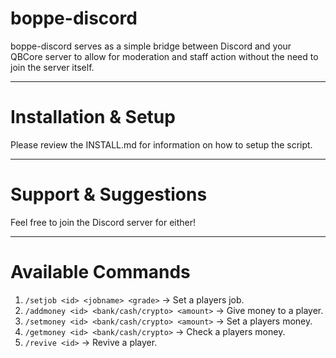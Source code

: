 # boppe-discord
boppe-discord serves as a simple bridge between Discord and your QBCore server to allow for moderation and staff action without the need to join the server itself.

---

# Installation & Setup
Please review the INSTALL.md for information on how to setup the script.

---

# Support & Suggestions
Feel free to join the Discord server for either!

---

# Available Commands
1. `/setjob <id> <jobname> <grade>` -> Set a players job.
2. `/addmoney <id> <bank/cash/crypto> <amount>` -> Give money to a player.
3. `/setmoney <id> <bank/cash/crypto> <amount>` -> Set a players money.
4. `/getmoney <id> <bank/cash/crypto>` -> Check a players money.
5. `/revive <id>` -> Revive a player.
